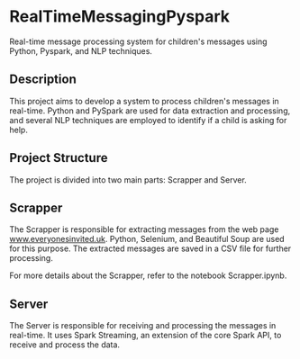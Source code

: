 # RealTimeMessagingPyspark
Real-time message processing system for children's messages using Python, Pyspark, and NLP techniques.

## Description
This project aims to develop a system to process children's messages in real-time. Python and PySpark are used for data extraction and processing, and several NLP techniques are employed to identify if a child is asking for help.

## Project Structure
The project is divided into two main parts: Scrapper and Server.

## Scrapper
The Scrapper is responsible for extracting messages from the web page www.everyonesinvited.uk. Python, Selenium, and Beautiful Soup are used for this purpose. The extracted messages are saved in a CSV file for further processing.

For more details about the Scrapper, refer to the notebook Scrapper.ipynb.

## Server
The Server is responsible for receiving and processing the messages in real-time. It uses Spark Streaming, an extension of the core Spark API, to receive and process the data.
